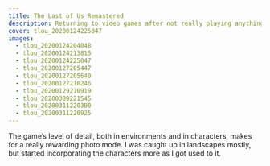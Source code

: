 ```yaml
---
title: The Last of Us Remastered
description: Returning to video games after not really playing anything for a few years with this game I’d heard about since it’s initial release on PlayStation 3 was a revelation — in terms of gameplay and story, but also my realisation that “photo mode” was a thing in games now.
cover: tlou_20200124225047
images:
  - tlou_20200124204048
  - tlou_20200124213815
  - tlou_20200124225047
  - tlou_20200127205447
  - tlou_20200127205640
  - tlou_20200127210246
  - tlou_20200129210919
  - tlou_20200309221545
  - tlou_20200311220300
  - tlou_20200311220925
---
```


The game’s level of detail, both in environments and in characters, makes for a really rewarding photo mode. I was caught up in landscapes mostly, but started incorporating the characters more as I got used to it.

